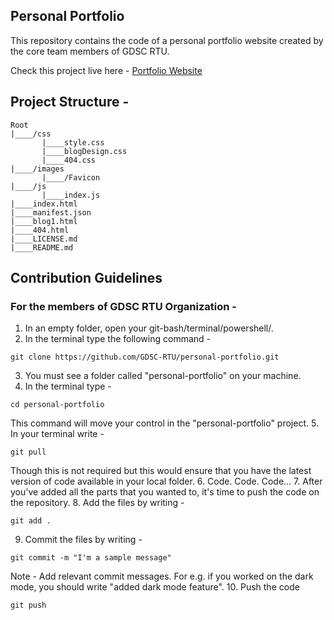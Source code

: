## Personal Portfolio

This repository contains the code of a personal portfolio website created by the core team members of GDSC RTU. 

Check this project live here - [Portfolio Website](http://gdsc-rtu.github.io/personal-portfolio)

## Project Structure - 
```
Root
|____/css
       |____style.css
       |____blogDesign.css
       |____404.css
|____/images
       |____/Favicon
|____/js
       |____index.js
|____index.html
|____manifest.json
|____blog1.html
|____404.html
|____LICENSE.md
|____README.md
```

## Contribution Guidelines

### For the members of GDSC RTU Organization - 

1. In an empty folder, open your git-bash/terminal/powershell/.
2. In the terminal type the following command - 
```
git clone https://github.com/GDSC-RTU/personal-portfolio.git
```
3. You must see a folder called "personal-portfolio" on your machine. 
4. In the terminal type - 
```
cd personal-portfolio
```
This command will move your control in the "personal-portfolio" project.
5. In your terminal write - 
```
git pull
```
Though this is not required but this would ensure that you have the latest version of code available in your local folder.
6. Code. Code. Code...
7. After you've added all the parts that you wanted to, it's time to push the code on the repository. 
8. Add the files by writing  - 
```
git add .
```
9. Commit the files by writing - 
```
git commit -m "I'm a sample message"
```
Note - Add relevant commit messages. For e.g. if you worked on the dark mode, you should write "added dark mode feature".
10. Push the code
```
git push
```
